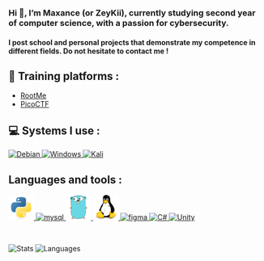 ### Hi 👋, I’m Maxance (or ZeyKii), currently studying second year of computer science, with a passion for cybersecurity.

#### I post school and personal projects that demonstrate my competence in different fields. Do not hesitate to contact me !

## 🎯 Training platforms :

- [RootMe](https://www.root-me.org/ZeyKii)
- [PicoCTF](https://play.picoctf.org/users/ZeyKii)

## 💻 Systems I use :

<p dir="auto">
  <a target="_blank" rel="noopener noreferrer nofollow" href="https://www.debian.org/index.fr.html"><img src="https://img.shields.io/badge/Debian-A81D33?style=for-the-badge&logo=debian&logoColor=white" alt="Debian" style="max-width: 100%;">
  </a>
  <a target="_blank" rel="noopener noreferrer nofollow" href="https://www.microsoft.com/fr-fr/windows?r=1"><img src="https://img.shields.io/badge/Windows-0078D6?style=for-the-badge&logo=windows&logoColor=white" alt="Windows" style="max-width: 100%;">
  </a>
  <a target="_blank" rel="noopener noreferrer nofollow" href="https://www.kali.org/"><img src="https://img.shields.io/badge/Kali_Linux-557C94?style=for-the-badge&logo=kali-linux&logoColor=white" alt="Kali" style="max-width: 100%;">
  </a>
</p>

## Languages and tools :

<a href="https://www.python.org" target="_blank" rel="noreferrer"> <img src="https://raw.githubusercontent.com/devicons/devicon/master/icons/python/python-original.svg" alt="python" width="50" height="50">
</a>
<a href="https://www.mysql.com/fr/" target="_blank" rel="noreferrer"> <img src="https://user-images.githubusercontent.com/25181517/183896128-ec99105a-ec1a-4d85-b08b-1aa1620b2046.png" alt="mysql" width="50" height="50"/>
</a>
<a href="https://golang.org" target="_blank" rel="noreferrer"> <img src="https://raw.githubusercontent.com/devicons/devicon/master/icons/go/go-original.svg" alt="go" width="50" height="50"/>
</a>
<a href="https://www.linux.org/" target="_blank" rel="noreferrer"> <img src="https://raw.githubusercontent.com/devicons/devicon/master/icons/linux/linux-original.svg" alt="linux" width="50" height="50"/>
</a>
<a href="https://www.figma.com/" target="figma" rel="noreferrer"> <img src="https://user-images.githubusercontent.com/25181517/189715289-df3ee512-6eca-463f-a0f4-c10d94a06b2f.png" alt="figma" width="50" height="50"/>
</a>
<a href="https://learn.microsoft.com/fr-fr/dotnet/csharp/tour-of-csharp/" target="C#" rel="noreferrer"> <img src="https://user-images.githubusercontent.com/25181517/121405384-444d7300-c95d-11eb-959f-913020d3bf90.png" alt="C#" width="50" height="50"/>
</a>
<a href="https://unity.com/fr" target="Unity" rel="noreferrer"> <img src="https://user-images.githubusercontent.com/25181517/193427941-9437dbbe-376f-40dc-9573-0ef5c02a26a7.png" alt="Unity" width="50" height="50"/>
</a>

<br>

![Stats](https://github-readme-stats.vercel.app/api?username=fmaxance&theme=jolly)  ![Languages](https://github-readme-stats.vercel.app/api/top-langs/?username=fmaxance&theme=jolly)
